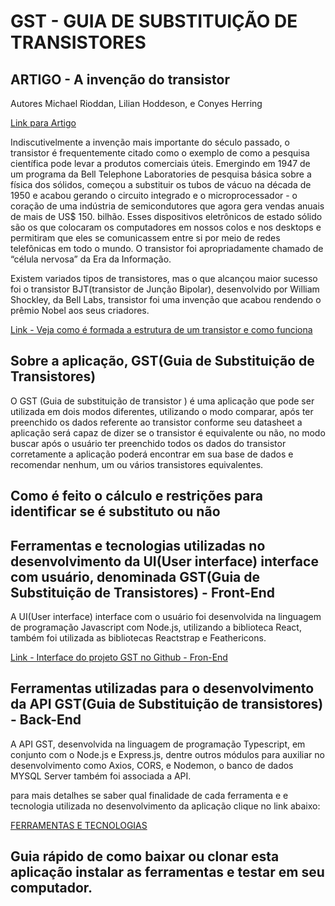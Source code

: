 # GST - GUIA DE SUBSTITUIÇÃO DE TRANSISTORES


## ARTIGO - A invenção do transistor
Autores Michael Rioddan, Lilian Hoddeson, e Conyes Herring

[Link para Artigo](https://link.springer.com/chapter/10.1007/978-1-4612-1512-7_37)

Indiscutivelmente a invenção mais importante do século passado, o transistor é frequentemente citado como o exemplo de como a pesquisa científica pode levar a produtos comerciais úteis. Emergindo em 1947 de um programa da Bell Telephone Laboratories de pesquisa básica sobre a física dos sólidos, começou a substituir os tubos de vácuo na década de 1950 e acabou gerando o circuito integrado e o microprocessador - o coração de uma indústria de semicondutores que agora gera vendas anuais de mais de US$ 150. bilhão. Esses dispositivos eletrônicos de estado sólido são os que colocaram os computadores em nossos colos e nos desktops e permitiram que eles se comunicassem entre si por meio de redes telefônicas em todo o mundo. O transistor foi apropriadamente chamado de “célula nervosa” da Era da Informação.

Existem variados tipos de transistores, mas o que alcançou maior sucesso foi o transistor BJT(transistor de Junção Bipolar), desenvolvido por William Shockley, da Bell Labs, transistor foi uma invenção que acabou rendendo o prêmio Nobel aos seus criadores.
 

[Link - Veja como é formada a estrutura de um transistor e como funciona](pages_md/estrutura_trasistor.md)


## Sobre a aplicação, GST(Guia de Substituição de Transistores)

O GST (Guia de substituição de transistor ) é uma aplicação que pode ser utilizada em dois modos diferentes, utilizando o modo comparar, após ter preenchido os dados referente ao transistor conforme seu datasheet a aplicação será capaz de dizer se o transistor é equivalente ou não,  no modo buscar após o usuário ter preenchido todos os dados do transistor corretamente a aplicação poderá encontrar em sua base de dados e recomendar nenhum, um ou vários transistores equivalentes.
 

## Como é feito o cálculo e restrições para identificar se é substituto ou não





## Ferramentas e tecnologias utilizadas no desenvolvimento da UI(User interface) interface com usuário, denominada GST(Guia de Substituição de Transistores) - Front-End

A UI(User interface) interface com o usuário foi desenvolvida na linguagem de programação Javascript com Node.js, utilizando a biblioteca React,  também foi utilizada as bibliotecas Reactstrap e Feathericons.

[Link - Interface do projeto GST no Github - Fron-End](https://github.com/ezioalvesfreire/GST)

## Ferramentas utilizadas para o desenvolvimento da API GST(Guia de Substituição de transistores) - Back-End

A API GST, desenvolvida na linguagem de programação Typescript, em conjunto com o Node.js e Express.js, dentre outros módulos para auxiliar no desenvolvimento como Axios, CORS, e Nodemon, o banco de dados MYSQL Server também foi associada a API.

para mais detalhes se saber qual finalidade de cada ferramenta e e tecnologia utilizada no desenvolvimento da aplicação clique no link abaixo:


[FERRAMENTAS E TECNOLOGIAS](pages_md/ferramentas_e_tecnologias.md)


## Guia rápido de como baixar ou clonar esta aplicação instalar as ferramentas e testar em seu computador. 

